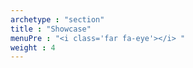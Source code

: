```yaml
---
archetype : "section"
title : "Showcase"
menuPre : "<i class='far fa-eye'></i> "
weight : 4
---
```

